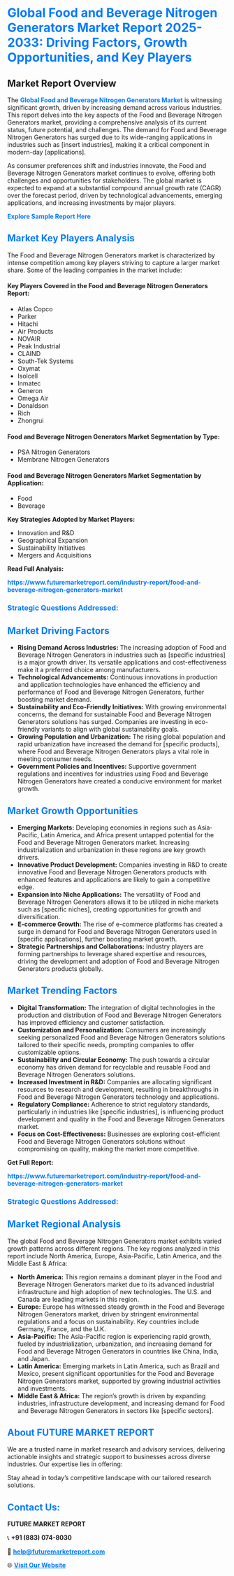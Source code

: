 <h1 style="color: #007BFF;">Global Food and Beverage Nitrogen Generators Market Report 2025-2033: Driving Factors, Growth Opportunities, and Key Players</h1>

<section id="overview">
<h2>Market Report Overview</h2>
<p>The <a href="https://www.futuremarketreport.com/industry-report/food-and-beverage-nitrogen-generators-market" style="color: #007BFF; text-decoration: none;"><strong>Global Food and Beverage Nitrogen Generators Market</strong></a> is witnessing significant growth, driven by increasing demand across various industries. This report delves into the key aspects of the Food and Beverage Nitrogen Generators market, providing a comprehensive analysis of its current status, future potential, and challenges. The demand for Food and Beverage Nitrogen Generators has surged due to its wide-ranging applications in industries such as [insert industries], making it a critical component in modern-day [applications].</p>
<p>As consumer preferences shift and industries innovate, the Food and Beverage Nitrogen Generators market continues to evolve, offering both challenges and opportunities for stakeholders. The global market is expected to expand at a substantial compound annual growth rate (CAGR) over the forecast period, driven by technological advancements, emerging applications, and increasing investments by major players.</p>
</section>

<section id="overview">
<p><a href="https://www.futuremarketreport.com/request-sample/reportId=27144" style="color: #007BFF; text-decoration: none;"><strong>Explore Sample Report Here</strong></a></p>
</section>

<section id="key-players">
<h2 style="color: #007BFF;">Market Key Players Analysis</h2>
<p>The Food and Beverage Nitrogen Generators market is characterized by intense competition among key players striving to capture a larger market share. Some of the leading companies in the market include:</p>
<h4>Key Players Covered in the Food and Beverage Nitrogen Generators Report:</h4>
<ul><li>Atlas Copco</li><li>Parker</li><li>Hitachi</li><li>Air Products</li><li>NOVAIR</li><li>Peak Industrial</li><li>CLAIND</li><li>South-Tek Systems</li><li>Oxymat</li><li>Isolcell</li><li>Inmatec</li><li>Generon</li><li>Omega Air</li><li>Donaldson</li><li>Rich</li><li>Zhongrui</li></ul>
<h4>Food and Beverage Nitrogen Generators Market Segmentation by Type:</h4>
<ul><li>PSA Nitrogen Generators</li><li>Membrane Nitrogen Generators</li></ul>

<h4>Food and Beverage Nitrogen Generators Market Segmentation by Application:</h4>
<ul><li>Food</li><li>Beverage</li></ul>
<p><strong>Key Strategies Adopted by Market Players:</strong></p>
<ul>
<li>Innovation and R&D</li>
<li>Geographical Expansion</li>
<li>Sustainability Initiatives</li>
<li>Mergers and Acquisitions</li>
</ul>
</section>

<section>
<p><strong>Read Full Analysis: </strong></p><a href="https://www.futuremarketreport.com/industry-report/food-and-beverage-nitrogen-generators-market" style="color: #007BFF; text-decoration: none;"><strong>https://www.futuremarketreport.com/industry-report/food-and-beverage-nitrogen-generators-market</strong></a>
<h3 style="color: #007BFF;">Strategic Questions Addressed:</h3>
</section>

<section id="driving-factors">
<h2 style="color: #007BFF;">Market Driving Factors</h2>
<ul>
<li><strong>Rising Demand Across Industries:</strong> The increasing adoption of Food and Beverage Nitrogen Generators in industries such as [specific industries] is a major growth driver. Its versatile applications and cost-effectiveness make it a preferred choice among manufacturers.</li>
<li><strong>Technological Advancements:</strong> Continuous innovations in production and application technologies have enhanced the efficiency and performance of Food and Beverage Nitrogen Generators, further boosting market demand.</li>
<li><strong>Sustainability and Eco-Friendly Initiatives:</strong> With growing environmental concerns, the demand for sustainable Food and Beverage Nitrogen Generators solutions has surged. Companies are investing in eco-friendly variants to align with global sustainability goals.</li>
<li><strong>Growing Population and Urbanization:</strong> The rising global population and rapid urbanization have increased the demand for [specific products], where Food and Beverage Nitrogen Generators plays a vital role in meeting consumer needs.</li>
<li><strong>Government Policies and Incentives:</strong> Supportive government regulations and incentives for industries using Food and Beverage Nitrogen Generators have created a conducive environment for market growth.</li>
</ul>
</section>

<section id="growth-opportunities">
<h2 style="color: #007BFF;">Market Growth Opportunities</h2>
<ul>
<li><strong>Emerging Markets:</strong> Developing economies in regions such as Asia-Pacific, Latin America, and Africa present untapped potential for the Food and Beverage Nitrogen Generators market. Increasing industrialization and urbanization in these regions are key growth drivers.</li>
<li><strong>Innovative Product Development:</strong> Companies investing in R&D to create innovative Food and Beverage Nitrogen Generators products with enhanced features and applications are likely to gain a competitive edge.</li>
<li><strong>Expansion into Niche Applications:</strong> The versatility of Food and Beverage Nitrogen Generators allows it to be utilized in niche markets such as [specific niches], creating opportunities for growth and diversification.</li>
<li><strong>E-commerce Growth:</strong> The rise of e-commerce platforms has created a surge in demand for Food and Beverage Nitrogen Generators used in [specific applications], further boosting market growth.</li>
<li><strong>Strategic Partnerships and Collaborations:</strong> Industry players are forming partnerships to leverage shared expertise and resources, driving the development and adoption of Food and Beverage Nitrogen Generators products globally.</li>
</ul>
</section>

<section id="trending-factors">
<h2 style="color: #007BFF;">Market Trending Factors</h2>
<ul>
<li><strong>Digital Transformation:</strong> The integration of digital technologies in the production and distribution of Food and Beverage Nitrogen Generators has improved efficiency and customer satisfaction.</li>
<li><strong>Customization and Personalization:</strong> Consumers are increasingly seeking personalized Food and Beverage Nitrogen Generators solutions tailored to their specific needs, prompting companies to offer customizable options.</li>
<li><strong>Sustainability and Circular Economy:</strong> The push towards a circular economy has driven demand for recyclable and reusable Food and Beverage Nitrogen Generators solutions.</li>
<li><strong>Increased Investment in R&D:</strong> Companies are allocating significant resources to research and development, resulting in breakthroughs in Food and Beverage Nitrogen Generators technology and applications.</li>
<li><strong>Regulatory Compliance:</strong> Adherence to strict regulatory standards, particularly in industries like [specific industries], is influencing product development and quality in the Food and Beverage Nitrogen Generators market.</li>
<li><strong>Focus on Cost-Effectiveness:</strong> Businesses are exploring cost-efficient Food and Beverage Nitrogen Generators solutions without compromising on quality, making the market more competitive.</li>
</ul>
</section>

<section>
<p><strong>Get Full Report: </strong></p><a href="https://www.futuremarketreport.com/industry-report/food-and-beverage-nitrogen-generators-market" style="color: #007BFF; text-decoration: none;"><strong>https://www.futuremarketreport.com/industry-report/food-and-beverage-nitrogen-generators-market</strong></a>
<h3 style="color: #007BFF;">Strategic Questions Addressed:</h3>
</section>


<section id="regional-analysis">
<h2 style="color: #007BFF;">Market Regional Analysis</h2>
<p>The global Food and Beverage Nitrogen Generators market exhibits varied growth patterns across different regions. The key regions analyzed in this report include North America, Europe, Asia-Pacific, Latin America, and the Middle East & Africa:</p>
<ul>
<li><strong>North America:</strong> This region remains a dominant player in the Food and Beverage Nitrogen Generators market due to its advanced industrial infrastructure and high adoption of new technologies. The U.S. and Canada are leading markets in this region.</li>
<li><strong>Europe:</strong> Europe has witnessed steady growth in the Food and Beverage Nitrogen Generators market, driven by stringent environmental regulations and a focus on sustainability. Key countries include Germany, France, and the U.K.</li>
<li><strong>Asia-Pacific:</strong> The Asia-Pacific region is experiencing rapid growth, fueled by industrialization, urbanization, and increasing demand for Food and Beverage Nitrogen Generators in countries like China, India, and Japan.</li>
<li><strong>Latin America:</strong> Emerging markets in Latin America, such as Brazil and Mexico, present significant opportunities for the Food and Beverage Nitrogen Generators market, supported by growing industrial activities and investments.</li>
<li><strong>Middle East & Africa:</strong> The region’s growth is driven by expanding industries, infrastructure development, and increasing demand for Food and Beverage Nitrogen Generators in sectors like [specific sectors].</li>
</ul>
</section>

<footer>
<h2 style="color: #007BFF;">About FUTURE MARKET REPORT</h2>
<p>We are a trusted name in market research and advisory services, delivering actionable insights and strategic support to businesses across diverse industries. Our expertise lies in offering:</p>

<p>Stay ahead in today’s competitive landscape with our tailored research solutions.</p>

<h2 style="color: #007BFF;">Contact Us:</h2>
<p><strong>FUTURE MARKET REPORT</strong></p>
<p>📞 <strong>+91 (883) 074-8030</strong></p>
<p>📧 <strong><a href="mailto:help@futuremarketreport.com" style="color: #007BFF;">help@futuremarketreport.com</a></strong></p>
<p>🌐 <strong><a href="https://www.futuremarketreport.com/" style="color: #007BFF;">Visit Our Website</a></strong></p>
</footer>